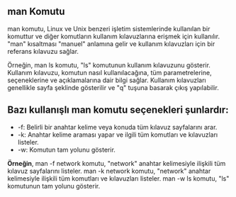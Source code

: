 ## man Komutu


man komutu, Linux ve Unix benzeri işletim sistemlerinde kullanılan bir komuttur ve diğer komutların kullanım kılavuzlarına erişmek için kullanılır. "man" kısaltması "manuel" anlamına gelir ve kullanım kılavuzları için bir referans kılavuzu sağlar.

Örneğin, man ls komutu, "ls" komutunun kullanım kılavuzunu gösterir. Kullanım kılavuzu, komutun nasıl kullanılacağına, tüm parametrelerine, seçeneklerine ve açıklamalarına dair bilgi sağlar. Kullanım kılavuzları genellikle sayfa şeklinde gösterilir ve "q" tuşuna basarak çıkış yapılabilir.

## Bazı kullanışlı man komutu seçenekleri şunlardır:

-   -f: Belirli bir anahtar kelime veya konuda tüm kılavuz sayfalarını arar.
-   -k: Anahtar kelime araması yapar ve ilgili tüm komutları ve kılavuzları listeler.
-   -w: Komutun tam yolunu gösterir.

**Örneğin**, man -f network komutu, "network" anahtar kelimesiyle ilişkili tüm kılavuz sayfalarını listeler. man -k network komutu, "network" anahtar kelimesiyle ilişkili tüm komutları ve kılavuzları listeler. man -w ls komutu, "ls" komutunun tam yolunu gösterir.